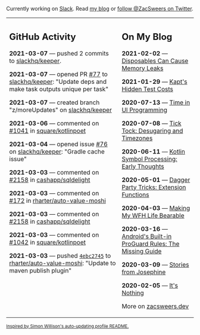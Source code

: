 Currently working on [Slack](https://slack.com/). Read [my blog](https://zacsweers.dev/) or [follow @ZacSweers on Twitter](https://twitter.com/ZacSweers).

<table><tr><td valign="top" width="60%">

## GitHub Activity
<!-- githubActivity starts -->
**2021-03-07** — pushed 2 commits to [slackhq/keeper](https://api.github.com/repos/slackhq/keeper).

**2021-03-07** — opened PR [#77](https://api.github.com/repos/slackhq/keeper/pulls/77) to [slackhq/keeper](https://api.github.com/repos/slackhq/keeper): "Update deps and make task outputs unique per task"

**2021-03-07** — created branch "z/moreUpdates" on [slackhq/keeper](https://api.github.com/repos/slackhq/keeper)

**2021-03-06** — commented on [#1041](https://github.com/square/kotlinpoet/pull/1041#issuecomment-792202060) in [square/kotlinpoet](https://api.github.com/repos/square/kotlinpoet)

**2021-03-04** — opened issue [#76](https://api.github.com/repos/slackhq/keeper/issues/76) on [slackhq/keeper](https://api.github.com/repos/slackhq/keeper): "Gradle cache issue"

**2021-03-03** — commented on [#2158](https://github.com/cashapp/sqldelight/issues/2158#issuecomment-789488039) in [cashapp/sqldelight](https://api.github.com/repos/cashapp/sqldelight)

**2021-03-03** — commented on [#172](https://github.com/rharter/auto-value-moshi/issues/172#issuecomment-789486303) in [rharter/auto-value-moshi](https://api.github.com/repos/rharter/auto-value-moshi)

**2021-03-03** — commented on [#2158](https://github.com/cashapp/sqldelight/issues/2158#issuecomment-789467498) in [cashapp/sqldelight](https://api.github.com/repos/cashapp/sqldelight)

**2021-03-03** — commented on [#1042](https://github.com/square/kotlinpoet/issues/1042#issuecomment-789466550) in [square/kotlinpoet](https://api.github.com/repos/square/kotlinpoet)

**2021-03-03** — pushed [`4ebc2745`](https://github.com/rharter/auto-value-moshi/commit/4ebc274585d2032b4a0c33505b00354262188e02) to [rharter/auto-value-moshi](https://api.github.com/repos/rharter/auto-value-moshi): "Update to maven publish plugin"
<!-- githubActivity ends -->
</td><td valign="top" width="40%">

## On My Blog
<!-- blog starts -->
**2021-02-02** — [Disposables Can Cause Memory Leaks](https://www.zacsweers.dev/disposables-can-cause-memory-leaks/)

**2021-01-29** — [Kapt's Hidden Test Costs](https://www.zacsweers.dev/kapts-hidden-test-costs/)

**2020-07-13** — [Time in UI Programming](https://www.zacsweers.dev/time-in-ui/)

**2020-07-08** — [Tick Tock: Desugaring and Timezones](https://www.zacsweers.dev/ticktock-desugaring-timezones/)

**2020-06-11** — [Kotlin Symbol Processing: Early Thoughts](https://www.zacsweers.dev/kotlin-symbol-processor-early-thoughts/)

**2020-05-01** — [Dagger Party Tricks: Extension Functions](https://www.zacsweers.dev/dagger-party-tricks-extension-functions/)

**2020-04-03** — [Making My WFH Life Bearable](https://www.zacsweers.dev/making-wfh-life-bearable/)

**2020-03-16** — [Android's Built-in ProGuard Rules: The Missing Guide](https://www.zacsweers.dev/android-proguard-rules/)

**2020-03-09** — [Stories from Josephine](https://www.zacsweers.dev/stories-from-josephine/)

**2020-02-05** — [It's Nothing](https://www.zacsweers.dev/its-nothing/)
<!-- blog ends -->
More on [zacsweers.dev](https://zacsweers.dev/)
</td></tr></table>

<sub><a href="https://simonwillison.net/2020/Jul/10/self-updating-profile-readme/">Inspired by Simon Willison's auto-updating profile README.</a></sub>